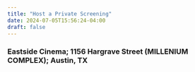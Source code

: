```yaml
---
title: "Host a Private Screening"
date: 2024-07-05T15:56:24-04:00
draft: false
---
```

### Eastside Cinema; 1156 Hargrave Street (MILLENIUM COMPLEX); Austin, TX
<script charset="utf-8" type="text/javascript" src="//js.hsforms.net/forms/embed/v2.js"></script>
<script>hbspt.forms.create({region: "na1",portalId: "46644285",formId: "e5a0a915-8bdb-4bae-9db2-d28e943d4f2b"});</script>
